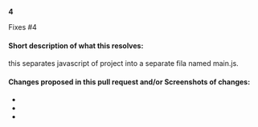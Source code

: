 __4__ 

<!-- Add the issue number that is fixed by this PR (In the form Fixes #123) -->
<!-- Add issue numbers both above and below this comment, do not remove __ or #-->

Fixes #4

#### Short description of what this resolves:
this separates javascript of project into a separate fila named main.js.



#### Changes proposed in this pull request and/or Screenshots of changes:

-
-
-




